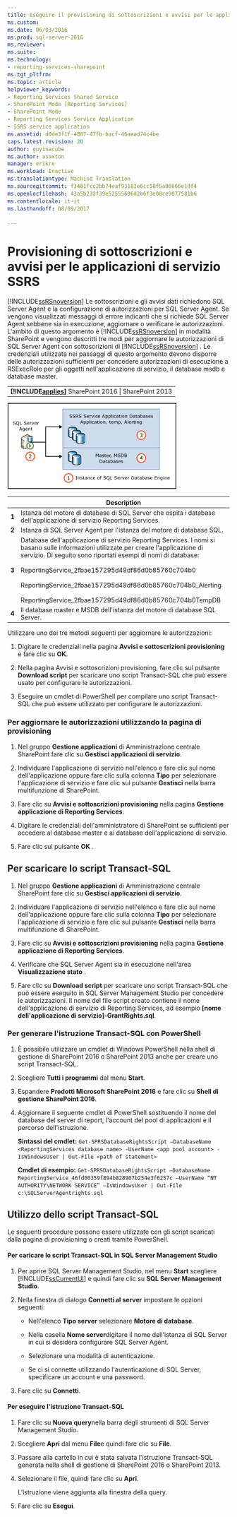```yaml
---
title: Eseguire il provisioning di sottoscrizioni e avvisi per le applicazioni di servizio SSRS | Documenti Microsoft
ms.custom: 
ms.date: 06/03/2016
ms.prod: sql-server-2016
ms.reviewer: 
ms.suite: 
ms.technology:
- reporting-services-sharepoint
ms.tgt_pltfrm: 
ms.topic: article
helpviewer_keywords:
- Reporting Services Shared Service
- SharePoint Mode [Reporting Services]
- SharePoint Mode
- Reporting Services Service Application
- SSRS service application
ms.assetid: d0de3f1f-4887-47fb-bacf-46aaad74c4be
caps.latest.revision: 20
author: guyinacube
ms.author: asaxton
manager: erikre
ms.workload: Inactive
ms.translationtype: Machine Translation
ms.sourcegitcommit: f3481fcc2bb74eaf93182e6cc58f5a06666e10f4
ms.openlocfilehash: 43a5b233f39e52555696d2b6f3e08ce9077581b6
ms.contentlocale: it-it
ms.lasthandoff: 08/09/2017

---
```

# <a name="provision-subscriptions-and-alerts-for-ssrs-service-applications"></a>Provisioning di sottoscrizioni e avvisi per le applicazioni di servizio SSRS
  [!INCLUDE[ssRSnoversion](../../includes/ssrsnoversion-md.md)] Le sottoscrizioni e gli avvisi dati richiedono SQL Server Agent e la configurazione di autorizzazioni per SQL Server Agent. Se vengono visualizzati messaggi di errore indicanti che si richiede SQL Server Agent sebbene sia in esecuzione, aggiornare o verificare le autorizzazioni. L'ambito di questo argomento è [!INCLUDE[ssRSnoversion](../../includes/ssrsnoversion-md.md)] in modalità SharePoint e vengono descritti tre modi per aggiornare le autorizzazioni di SQL Server Agent con sottoscrizioni di [!INCLUDE[ssRSnoversion](../../includes/ssrsnoversion-md.md)] . Le credenziali utilizzata nei passaggi di questo argomento devono disporre delle autorizzazioni sufficienti per concedere autorizzazioni di esecuzione a RSExecRole per gli oggetti nell'applicazione di servizio, il database msdb e database master.  
  
||  
|-|  
|**[!INCLUDE[applies](../../includes/applies-md.md)]**  SharePoint 2016 &#124; SharePoint 2013|  
  
 ![Le autorizzazioni di SQL Agent per database dell'applicazione di servizio](../../reporting-services/install-windows/media/rs-provisionsqlagent.gif "delle autorizzazioni di SQL Agent per database dell'applicazione di servizio")  
  
||Description|  
|------|-----------------|  
|**1**|Istanza del motore di database di SQL Server che ospita i database dell'applicazione di servizio Reporting Services.|  
|**2**|Istanza di SQL Server Agent per l'istanza del motore di database SQL.|  
|**3**|Database dell'applicazione di servizio Reporting Services. I nomi si basano sulle informazioni utilizzate per creare l'applicazione di servizio. Di seguito sono riportati esempi di nomi di database:<br /><br /> ReportingService_2fbae157295d49df86d0b85760c704b0<br /><br /> ReportingService_2fbae157295d49df86d0b85760c704b0_Alerting<br /><br /> ReportingService_2fbae157295d49df86d0b85760c704b0TempDB|  
|**4**|Il database master e MSDB dell'istanza del motore di database SQL Server.|  
  
 Utilizzare uno dei tre metodi seguenti per aggiornare le autorizzazioni:  
  
1.  Digitare le credenziali nella pagina **Avvisi e sottoscrizioni provisioning** e fare clic su **OK**.  
  
2.  Nella pagina Avvisi e sottoscrizioni provisioning, fare clic sul pulsante **Download script** per scaricare uno script Transact-SQL che può essere usato per configurare le autorizzazioni.  
  
3.  Eseguire un cmdlet di PowerShell per compilare uno script Transact-SQL che può essere utilizzato per configurare le autorizzazioni.  
  
### <a name="to-update-permissions-using-the-provision-page"></a>Per aggiornare le autorizzazioni utilizzando la pagina di provisioning  
  
1.  Nel gruppo **Gestione applicazioni** di Amministrazione centrale SharePoint fare clic su **Gestisci applicazioni di servizio**.  
  
2.  Individuare l'applicazione di servizio nell'elenco e fare clic sul nome dell'applicazione oppure fare clic sulla colonna **Tipo** per selezionare l'applicazione di servizio e fare clic sul pulsante **Gestisci** nella barra multifunzione di SharePoint.  
  
3.  Fare clic su **Avvisi e sottoscrizioni provisioning** nella pagina **Gestione applicazione di Reporting Services**.  
  
4.  Digitare le credenziali dell'amministratore di SharePoint se sufficienti per accedere al database master e ai database dell'applicazione di servizio.  
  
5.  Fare clic sul pulsante **OK** .  
  
##  <a name="bkmk_download"></a> Per scaricare lo script Transact-SQL  
  
1.  Nel gruppo **Gestione applicazioni** di Amministrazione centrale SharePoint fare clic su **Gestisci applicazioni di servizio**.  
  
2.  Individuare l'applicazione di servizio nell'elenco e fare clic sul nome dell'applicazione oppure fare clic sulla colonna **Tipo** per selezionare l'applicazione di servizio e fare clic sul pulsante **Gestisci** nella barra multifunzione di SharePoint.  
  
3.  Fare clic su **Avvisi e sottoscrizioni provisioning** nella pagina **Gestione applicazione di Reporting Services**.  
  
4.  Verificare che SQL Server Agent sia in esecuzione nell'area **Visualizzazione stato** .  
  
5.  Fare clic su **Download script** per scaricare uno script Transact-SQL che può essere eseguito in SQL Server Management Studio per concedere le autorizzazioni. Il nome del file script creato contiene il nome dell'applicazione di servizio di Reporting Services, ad esempio **[nome dell'applicazione di servizio]-GrantRights.sql**.  
  
### <a name="to-generate-the-transact-sql-statement-with-powershell"></a>Per generare l'istruzione Transact-SQL con PowerShell  
  
1.  È possibile utilizzare un cmdlet di Windows PowerShell nella shell di gestione di SharePoint 2016 o SharePoint 2013 anche per creare uno script Transact-SQL.  
  
2.  Scegliere **Tutti i programmi** dal menu **Start**.  
  
3.  Espandere **Prodotti Microsoft SharePoint 2016** e fare clic su **Shell di gestione SharePoint 2016**.
  
4.  Aggiornare il seguente cmdlet di PowerShell sostituendo il nome del database del server di report, l'account del pool di applicazioni e il percorso dell'istruzione.  
  
     **Sintassi del cmdlet:** `Get-SPRSDatabaseRightsScript –DatabaseName <ReportingServices database name> -UserName <app pool account> -IsWindowsUser | Out-File <path of statement>`  
  
     **Cmdlet di esempio:** `Get-SPRSDatabaseRightsScript –DatabaseName ReportingService_46fd00359f894b828907b254e3f6257c –UserName “NT AUTHORITY\NETWORK SERVICE” –IsWindowsUser | Out-File c:\SQLServerAgentrights.sql`  
  
## <a name="using-the-transact-sql-script"></a>Utilizzo dello script Transact-SQL  
 Le seguenti procedure possono essere utilizzate con gli script scaricati dalla pagina di provisioning o creati tramite PowerShell.  
  
#### <a name="to-load-the-transact-sql-script-in-sql-server-management-studio"></a>Per caricare lo script Transact-SQL in SQL Server Management Studio  
  
1.  Per aprire SQL Server Management Studio, nel menu **Start** scegliere [!INCLUDE[ssCurrentUI](../../includes/sscurrentui-md.md)] e quindi fare clic su **SQL Server Management Studio**.  
  
2.  Nella finestra di dialogo **Connetti al server** impostare le opzioni seguenti:  
  
    -   Nell'elenco **Tipo server** selezionare **Motore di database**.  
  
    -   Nella casella **Nome server**digitare il nome dell'istanza di SQL Server in cui si desidera configurare SQL Server Agent.  
  
    -   Selezionare una modalità di autenticazione.  
  
    -   Se ci si connette utilizzando l'autenticazione di SQL Server, specificare un account e una password.  
  
3.  Fare clic su **Connetti**.  
  
#### <a name="to-run-the-transact-sql-statement"></a>Per eseguire l'istruzione Transact-SQL  
  
1.  Fare clic su **Nuova query**nella barra degli strumenti di SQL Server Management Studio.  
  
2.  Scegliere **Apri** dal menu **File**e quindi fare clic su **File**.  
  
3.  Passare alla cartella in cui è stata salvata l'istruzione Transact-SQL generata nella shell di gestione di SharePoint 2016 o SharePoint 2013.  
  
4.  Selezionare il file, quindi fare clic su **Apri**.  
  
     L'istruzione viene aggiunta alla finestra della query.  
  
5.  Fare clic su **Esegui**.  
  
  


